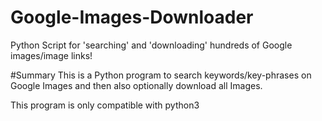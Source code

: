 # Google-Images-Downloader
Python Script for 'searching' and 'downloading' hundreds of Google images/image links!

#Summary
This is a Python program to search keywords/key-phrases on Google Images and then also optionally download all Images.

This program is only compatible with python3 


